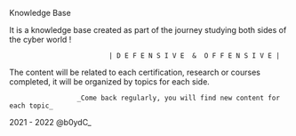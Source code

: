 
Knowledge Base

It is a knowledge base created as part of the journey studying both sides of the cyber world !

                             | D E F E N S I V E  &  O F F E N S I V E | 
        
The content will be related to each certification, research or courses completed, it will be organized by topics for each side. 

                     _Come back regularly, you will find new content for each topic_

2021 - 2022 @b0ydC_
